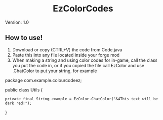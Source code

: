 <h1 align="center"> EzColorCodes </h1>

Version: 1.0

<h2 align="left"> How to use! </h2>

1) Download or copy (CTRL+V) the code from Code.java
2) Paste this into any file located inside your forge mod
3) When making a string and using color codes for in-game, call the class you put the code in, or if you copied the file call EzColor and use .ChatColor to put your string, for example

package com.example.colourcodeez;

public class Utils {

    private final String example = EzColor.ChatColor("&4This text will be dark red!");

}
